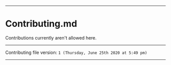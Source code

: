 
***

# Contributing.md

Contributions currently aren't allowed here.

***

Contributing file version: `1 (Thursday, June 25th 2020 at 5:49 pm)`

***
